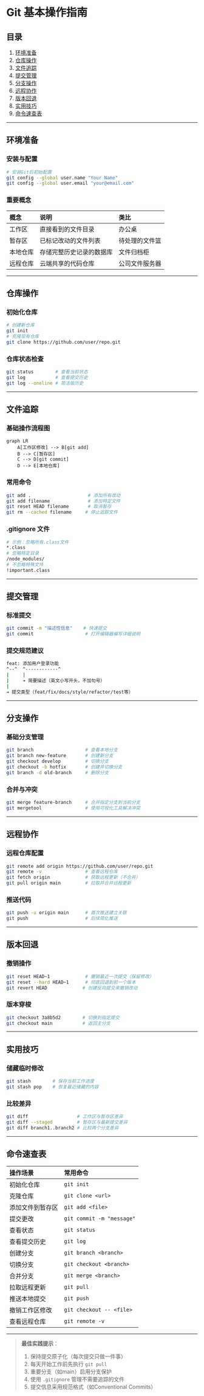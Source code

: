 # Git 基本操作指南

## 目录
1. [环境准备](#环境准备)
2. [仓库操作](#仓库操作)
3. [文件追踪](#文件追踪)
4. [提交管理](#提交管理)
5. [分支操作](#分支操作)
6. [远程协作](#远程协作)
7. [版本回退](#版本回退)
8. [实用技巧](#实用技巧)
9. [命令速查表](#命令速查表)

---

## 环境准备

### 安装与配置
```bash
# 安装Git后初始配置
git config --global user.name "Your Name"
git config --global user.email "your@email.com"
```

### 重要概念

| 概念     | 说明                     | 类比           |
| :------- | :----------------------- | :------------- |
| 工作区   | 直接看到的文件目录       | 办公桌         |
| 暂存区   | 已标记改动的文件列表     | 待处理的文件篮 |
| 本地仓库 | 存储完整历史记录的数据库 | 文件归档柜     |
| 远程仓库 | 云端共享的代码仓库       | 公司文件服务器 |

------

## 仓库操作

### 初始化仓库

```bash
# 创建新仓库
git init 
# 克隆现有仓库
git clone https://github.com/user/repo.git
```

### 仓库状态检查

```bash
git status        # 查看当前状态
git log           # 查看提交历史
git log --oneline # 简洁版历史
```

------

## 文件追踪

### 基础操作流程图

```mermaid
graph LR
    A[工作区修改] --> B[git add]
    B --> C[暂存区]
    C --> D[git commit]
    D --> E[本地仓库]
```

### 常用命令

```bash
git add .                     # 添加所有改动
git add filename              # 添加特定文件
git reset HEAD filename       # 取消暂存
git rm --cached filename     # 停止追踪文件
```

### .gitignore 文件

```bash
# 示例：忽略所有.class文件
*.class
# 忽略特定目录
/node_modules/
# 不忽略特殊文件
!important.class
```

------

## 提交管理

### 标准提交

```bash
git commit -m "描述性信息"    # 快速提交
git commit                   # 打开编辑器编写详细说明
```

### 提交规范建议

```bash
feat: 添加用户登录功能
^--^  ^------------^
|     |
|     ➔ 简要描述（英文小写开头，不加句号）
|
➔ 提交类型（feat/fix/docs/style/refactor/test等）
```

------

## 分支操作

### 基础分支管理

```bash
git branch                   # 查看本地分支
git branch new-feature       # 创建新分支
git checkout develop         # 切换分支
git checkout -b hotfix       # 创建并切换分支
git branch -d old-branch     # 删除分支
```

### 合并与冲突

```bash
git merge feature-branch     # 合并指定分支到当前分支
git mergetool                # 使用可视化工具解决冲突
```

------

## 远程协作

### 远程仓库配置

```bash
git remote add origin https://github.com/user/repo.git
git remote -v                # 查看远程仓库
git fetch origin             # 获取远程更新（不合并）
git pull origin main         # 拉取并合并远程更新
```

### 推送代码

```bash
git push -u origin main      # 首次推送建立关联
git push                     # 后续简化推送
```

------

## 版本回退

### 撤销操作

```bash
git reset HEAD~1             # 撤销最近一次提交（保留修改）
git reset --hard HEAD~1      # 彻底回退到前一个版本
git revert HEAD             # 创建反向提交来撤销改动
```

### 版本穿梭

```bash
git checkout 3a8b5d2        # 切换到指定提交
git checkout main           # 返回主分支
```

------

## 实用技巧

### 储藏临时修改

```bash
git stash        # 保存当前工作进度
git stash pop    # 恢复最近储藏的内容
```

### 比较差异

```bash
git diff                  # 工作区与暂存区差异
git diff --staged         # 暂存区与最新提交差异
git diff branch1..branch2 # 比较两个分支差异
```

------

## 命令速查表

| 操作场景         | 常用命令                  |
| :--------------- | :------------------------ |
| 初始化仓库       | `git init`                |
| 克隆仓库         | `git clone <url>`         |
| 添加文件到暂存区 | `git add <file>`          |
| 提交更改         | `git commit -m "message"` |
| 查看状态         | `git status`              |
| 查看提交历史     | `git log`                 |
| 创建分支         | `git branch <branch>`     |
| 切换分支         | `git checkout <branch>`   |
| 合并分支         | `git merge <branch>`      |
| 拉取远程更新     | `git pull`                |
| 推送本地提交     | `git push`                |
| 撤销工作区修改   | `git checkout -- <file>`  |
| 查看远程仓库     | `git remote -v`           |

------

> **最佳实践提示**：
>
> 1. 保持提交原子化（每次提交只做一件事）
> 2. 每天开始工作前先执行 `git pull`
> 3. 重要分支（如main）启用分支保护
> 4. 使用 `.gitignore` 管理不需要追踪的文件
> 5. 提交信息采用规范格式（如Conventional Commits）